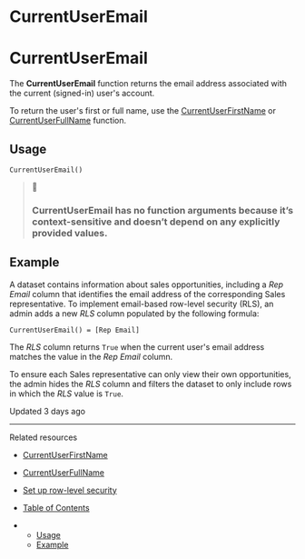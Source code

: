 # CurrentUserEmail

# CurrentUserEmail

The **CurrentUserEmail** function returns the email address associated with the current (signed-in) user's account.

To return the user's first or full name, use the [CurrentUserFirstName](/docs/currentuserfirstname) or [CurrentUserFullName](/docs/currentuserfullname) function.

## Usage

```
CurrentUserEmail()
```

> 📘
>
> ### **CurrentUserEmail** has no function arguments because it’s context-sensitive and doesn’t depend on any explicitly provided values.

## Example

A dataset contains information about sales opportunities, including a *Rep Email* column that identifies the email address of the corresponding Sales representative. To implement email-based row-level security (RLS), an admin adds a new *RLS* column populated by the following formula:

```
CurrentUserEmail() = [Rep Email]
```

The *RLS* column returns `True` when the current user's email address matches the value in the *Rep Email* column.

To ensure each Sales representative can only view their own opportunities, the admin hides the *RLS* column and filters the dataset to only include rows in which the *RLS* value is `True`.

Updated 3 days ago

---

Related resources

* [CurrentUserFirstName](/docs/currentuserfirstname)
* [CurrentUserFullName](/docs/currentuserfullname)
* [Set up row-level security](/docs/set-up-row-level-security)

* [Table of Contents](#)
* + [Usage](#usage)
  + [Example](#example)